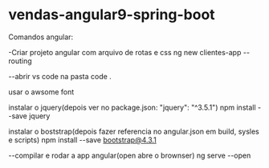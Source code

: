 # vendas-angular9-spring-boot

Comandos angular:

-Criar projeto angular com arquivo de rotas e css
ng new clientes-app --routing

--abrir vs code na pasta
code .

usar o awsome font
<script src="https://cdnjs.cloudflare.com/ajax/libs/font-awesome/5.11.2/js/all.min.js" crossorigin="anonymous"></script>

instalar o jquery(depois ver no package.json:  "jquery": "^3.5.1")
npm install --save jquery


instalar o boststrap(depois fazer referencia no angular.json em build, sysles e scripts)
npm install --save bootstrap@4.3.1

--compilar e rodar a app angular(open abre o brownser)
ng serve --open

